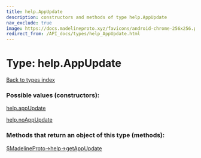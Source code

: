 ```yaml
---
title: help.AppUpdate
description: constructors and methods of type help.AppUpdate
nav_exclude: true
image: https://docs.madelineproto.xyz/favicons/android-chrome-256x256.png
redirect_from: /API_docs/types/help_AppUpdate.html
---
```

# Type: help.AppUpdate
[Back to types index](index.html)



### Possible values (constructors):

[help.appUpdate](/API_docs/constructors/help.appUpdate.html)  

[help.noAppUpdate](/API_docs/constructors/help.noAppUpdate.html)  



### Methods that return an object of this type (methods):

[$MadelineProto->help->getAppUpdate](/API_docs/methods/help.getAppUpdate.html)  



